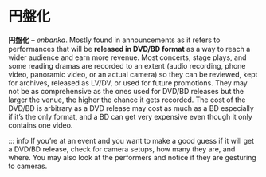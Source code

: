 # 円盤化

**円盤化** – _enbanka_. Mostly found in announcements as it refers to performances that will be **released in DVD/BD format** as a way to reach a wider audience and earn more revenue. Most concerts, stage plays, and some reading dramas are recorded to an extent (audio recording, phone video, panoramic video, or an actual camera) so they can be reviewed, kept for archives, released as LV/DV, or used for future promotions. They may not be as comprehensive as the ones used for DVD/BD releases but the larger the venue, the higher the chance it gets recorded. The cost of the DVD/BD is arbitrary as a DVD release may cost as much as a BD especially if it’s the only format, and a BD can get very expensive even though it only contains one video.

::: info
If you’re at an event and you want to make a good guess if it will get a DVD/BD release, check for camera setups, how many they are, and where. You may also look at the performers and notice if they are gesturing to cameras.
